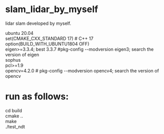 # slam_lidar_by_myself
lidar slam developed by myself.

ubuntu 20.04  
set(CMAKE_CXX_STANDARD 17)  # C++ 17  
option(BUILD_WITH_UBUNTU1804 OFF)  
eigen>=3.3.4; best 3.3.7  #pkg-config --modversion eigen3; search the version of eigen  
sophus  
pcl>=1.9  
opencv=4.2.0  # pkg-config --modversion opencv4; search the version of opencv  

# run as follows:  
cd build  
cmake ..  
make  
./test_ndt  
